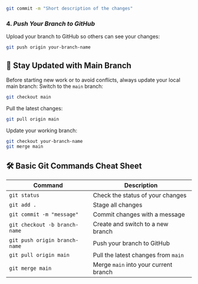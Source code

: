 ```bash
git commit -m "Short description of the changes"
```
### 4. ***Push Your Branch to GitHub***
Upload your branch to GitHub so others can see your changes:
```bash
git push origin your-branch-name
```
## 🔄 Stay Updated with Main Branch
Before starting new work or to avoid conflicts, always update your local main branch:
Switch to the ```main``` branch:
```bash
git checkout main
```
Pull the latest changes:
```bash
git pull origin main
```
Update your working branch:
```bash
git checkout your-branch-name
git merge main
```
## 🛠️ Basic Git Commands Cheat Sheet

| Command                             | Description                              |
|-------------------------------------|------------------------------------------|
| `git status`                        | Check the status of your changes         |
| `git add .`                         | Stage all changes                        |
| `git commit -m "message"`           | Commit changes with a message            |
| `git checkout -b branch-name`       | Create and switch to a new branch        |
| `git push origin branch-name`       | Push your branch to GitHub               |
| `git pull origin main`              | Pull the latest changes from `main`      |
| `git merge main`                    | Merge `main` into your current branch    |
